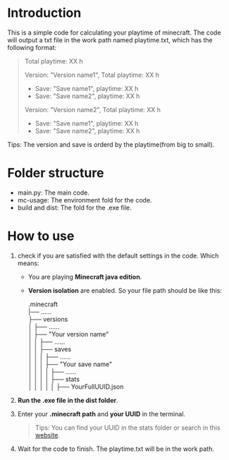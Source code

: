 # Introduction
This is a simple code for calculating your playtime of minecraft.
The code will output a txt file in the work path named playtime.txt, which has the following format:

> Total playtime: XX h
> 
> Version: "Version name1", Total playtime: XX h
> - Save: "Save name1", playtime: XX h
> - Save: "Save name2", playtime: XX h
> 
> Version: "Version name2", Total playtime: XX h
> - Save: "Save name1", playtime: XX h
> - Save: "Save name2", playtime: XX h

Tips: The version and save is orderd by the playtime(from big to small).

# Folder structure
- main.py: The main code.
- mc-usage: The environment fold for the code.
- build and dist: The fold for the .exe file.

# How to use
1. check if you are satisfied with the default settings in the code. Which means:
    - You are playing **Minecraft java edition**.
    - **Version isolation** are enabled. So your file path should be like this:
    
        .minecraft  
        |── ......  
        ├── versions  
        │   ├── ......  
        │   ├── "Your version name"  
        │   │   ├── ......  
        │   │   ├── saves  
        │   │   │   ├── ......  
        │   │   │   ├── "Your save name"  
        │   │   │   │   ├── ......  
        │   │   │   │   ├── stats  
        │   │   │   │   │   ├── YourFullUUID.json  

2. **Run the .exe file in the dist folder**.
3. Enter your **.minecraft path** and **your UUID** in the terminal. 
    > Tips: You can find your UUID in the stats folder or search in this [website](https://mcuuid.net/).
4. Wait for the code to finish. The playtime.txt will be in the work path.